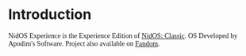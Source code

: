 <h1><b>Introduction</b></h1>

<p style="font-family:verdana">NidOS Experience is the Experience Edition of <a href="https://apodimsoftware.itch.io/nidos">NidOS: Classic</a>. OS Developed by Apodim's Software. Project also available on <a href="https://nidos-experience.fandom.com/wiki/NidOS_Experience_Wiki">Fandom</a>.</p>
